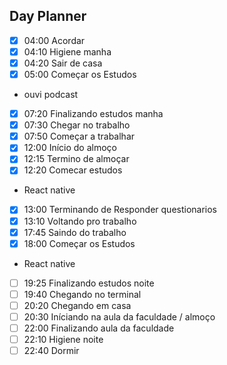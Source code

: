 ## Day Planner
- [x] 04:00  Acordar
- [x] 04:10  Higiene manha
- [x] 04:20  Sair de casa
- [x] 05:00  Começar os Estudos 
-  ouvi podcast
- [x] 07:20  Finalizando estudos manha
- [x] 07:30  Chegar no trabalho
- [x] 07:50  Começar a trabalhar
- [x] 12:00  Início do almoço
- [x] 12:15  Termino de almoçar
- [x] 12:20  Comecar estudos
-  React native
- [x] 13:00  Terminando de Responder  questionarios
- [x] 13:10  Voltando pro trabalho
- [x] 17:45  Saindo do trabalho
- [x] 18:00  Começar os Estudos 
- React native
- [ ] 19:25  Finalizando estudos noite
- [ ] 19:40 Chegando no terminal
- [ ] 20:20  Chegando em casa
- [ ] 20:30  Iníciando na aula da faculdade / almoço
- [ ] 22:00  Finalizando aula da faculdade 
- [ ] 22:10  Higiene noite
- [ ] 22:40  Dormir